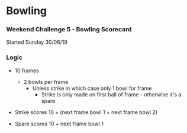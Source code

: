 # Bowling

### Weekend Challenge 5 - Bowling Scorecard

Started Sunday 30/06/19


### Logic

- 10 frames
  - 2 bowls per frame
    - Unless strike in which case only 1 bowl for frame
      - Strike is only made on first ball of frame - otherwise it's a spare

- Strike scores 10 + (next frame bowl 1 + next frame bowl 2)
- Spare scores 10 + next frame bowl 1
